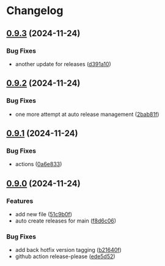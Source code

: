 # Changelog

## [0.9.3](https://github.com/tpeacock19/tagging-test/compare/v0.9.2...v0.9.3) (2024-11-24)


### Bug Fixes

* another update for releases ([d391a10](https://github.com/tpeacock19/tagging-test/commit/d391a104c6eaa808226736b0c4e7bf8f9a987ea5))

## [0.9.2](https://github.com/tpeacock19/tagging-test/compare/v0.9.1...v0.9.2) (2024-11-24)


### Bug Fixes

* one more attempt at auto release management ([2bab81f](https://github.com/tpeacock19/tagging-test/commit/2bab81f957ccdc44788bb50363a1034b9eedb165))

## [0.9.1](https://github.com/tpeacock19/tagging-test/compare/v0.9.0...v0.9.1) (2024-11-24)


### Bug Fixes

* actions ([0a6e833](https://github.com/tpeacock19/tagging-test/commit/0a6e8339dc118314ff50648ce8a9cc7238080309))

## [0.9.0](https://github.com/tpeacock19/tagging-test/compare/v0.8.0...v0.9.0) (2024-11-24)


### Features

* add new file ([51c9b0f](https://github.com/tpeacock19/tagging-test/commit/51c9b0f4b7eb19bb8cfa5bd800b214215f39a664))
* auto create releases for main ([f8d6c06](https://github.com/tpeacock19/tagging-test/commit/f8d6c063dc8edbcdd3fa083a928ef3aec22806ac))


### Bug Fixes

* add back hotfix version tagging ([b21640f](https://github.com/tpeacock19/tagging-test/commit/b21640f3b833ec687df6227cfda9f8c527419a2f))
* github action release-please ([ede5d52](https://github.com/tpeacock19/tagging-test/commit/ede5d529df45598291a4dc433e8239b1ce843630))
